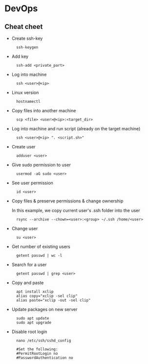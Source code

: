 # DevOps

## Cheat cheet
* Create ssh-key

        ssh-keygen
    
* Add key

        ssh-add <private_part>

* Log into machine

        ssh <user>@<ip>

* Linux version

        hostnamectl

* Copy files into another machine

        scp <file> <user>@<ip>:<target_dir>

* Log into machine and run script (already on the target machine)

        ssh <user>@<ip> ". <script.sh>"

* Create user

        adduser <user>

* Give sudo permission to user

        usermod -aG sudo <user>

* See user permission

        id <user>

* Copy files & preserve permissions & change ownership

    In this example, we copy current user's .ssh folder into the user

        rsync --archive --chown=<user>:<group> ~/.ssh /home/<user>

* Change user

        su <user>

* Get number of existing users
    
        getent passwd | wc -l

* Search for a user
    
        getent passwd | grep <user>

* Copy and paste

        apt install xclip
        alias copy="xclip -sel clip"
        alias paste="xclip -out -sel clip"

* Update packages on new server

        sudo apt update
        sudo apt upgrade

* Disable root login

        nano /etc/ssh/sshd_config

        #Set the following:
        #PermitRootLogin no
        #PasswordAuthentication no